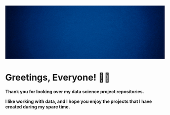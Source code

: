 
<p align="center">
  <img  src="https://github.com/Clifton-Lee/Clifton-Lee/blob/master/Clifton%20The%20Data%20Titan.gif">
</p>

# Greetings, Everyone! 👋🏾
**Thank you for looking over my data science project repositories.**

**I like working with data, and I hope you enjoy the projects that I have created during my spare time.** 



